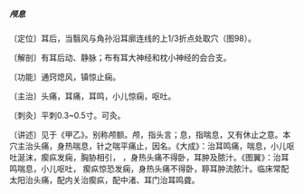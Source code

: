 ##### 颅息

〔定位〕耳后，当翳风与角孙沿耳廓连线的上1/3折点处取穴（图98）。

〔解剖〕有耳后动、静脉；布有耳大神经和枕小神经的会合支。

〔功能〕通窍熄风，镇惊止痫。

〔主治〕头痛，耳痛，耳鸣，小儿惊痫，呕吐。

〔刺灸〕平刺0.3~0.5寸。可灸。

〔讲述〕见于《甲乙》。别称颅额。颅，指头言；息，指喘息，又有休止之意。本穴主治头痛，身热喘息，针之喘平痛止，因名。《大成》：治耳鸣痛，喘息，小儿呕吐涎沫，瘈疭发痫，胸胁相引， ，身热头痛不得卧，耳肿及脓汁。《图翼》：治耳鸣喘息，小儿呕吐， 瘈疭惊恐发痫，身热头痛不得卧，聤耳肿流脓汁。临床常配太阳治头痛，配内关治瘈疭，配中渚、耳门治耳鸣聋。
